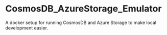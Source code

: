 # CosmosDB_AzureStorage_Emulator
A docker setup for running CosmosDB and Azure Storage to make local development easier.
